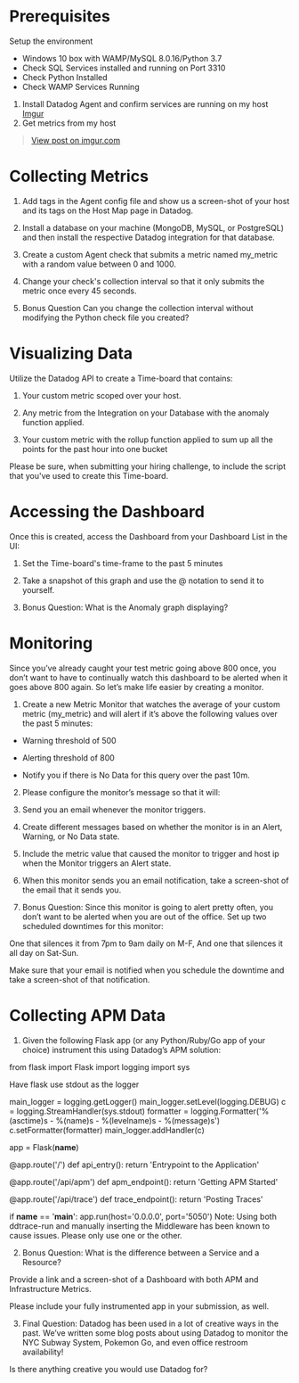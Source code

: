 Prerequisites
==

Setup the environment

- Windows 10 box with WAMP/MySQL 8.0.16/Python 3.7
- Check SQL Services installed and running on Port 3310
- Check Python Installed
- Check WAMP Services Running

1. Install Datadog Agent and confirm services are running on my host
[Imgur](https://i.imgur.com/X7DAuP0.png)
2. Get metrics from my host
<blockquote class="imgur-embed-pub" lang="en" data-id="X7DAuP0"><a href="//imgur.com/X7DAuP0">View post on imgur.com</a></blockquote><script async src="//s.imgur.com/min/embed.js" charset="utf-8"></script>


Collecting Metrics
==

1. Add tags in the Agent config file and show us a screen-shot of your host and its tags on the Host Map page in Datadog.

2. Install a database on your machine (MongoDB, MySQL, or PostgreSQL) and then install the respective Datadog integration for that database.

3. Create a custom Agent check that submits a metric named my_metric with a random value between 0 and 1000.

4. Change your check's collection interval so that it only submits the metric once every 45 seconds.

5. Bonus Question Can you change the collection interval without modifying the Python check file you created?


Visualizing Data
==

Utilize the Datadog API to create a Time-board that contains:

1. Your custom metric scoped over your host.

2. Any metric from the Integration on your Database with the anomaly function applied.

3. Your custom metric with the rollup function applied to sum up all the points for the past hour into one bucket

Please be sure, when submitting your hiring challenge, to include the script that you've used to create this Time-board.

Accessing the Dashboard
==

Once this is created, access the Dashboard from your Dashboard List in the UI:

1. Set the Time-board's time-frame to the past 5 minutes

2. Take a snapshot of this graph and use the @ notation to send it to yourself.

3. Bonus Question: What is the Anomaly graph displaying?


Monitoring 
==

Since you’ve already caught your test metric going above 800 once, you don’t want to have to continually watch this dashboard to be alerted when it goes above 800 again. So let’s make life easier by creating a monitor.

1. Create a new Metric Monitor that watches the average of your custom metric (my_metric) and will alert if it’s above the following values over the past 5 minutes:

- Warning threshold of 500

- Alerting threshold of 800

- Notify you if there is No Data for this query over the past 10m.

2. Please configure the monitor’s message so that it will:

3. Send you an email whenever the monitor triggers.

4. Create different messages based on whether the monitor is in an Alert, Warning, or No Data state.

5. Include the metric value that caused the monitor to trigger and host ip when the Monitor triggers an Alert state.

6. When this monitor sends you an email notification, take a screen-shot of the email that it sends you.

7. Bonus Question: Since this monitor is going to alert pretty often, you don’t want to be alerted when you are out of the office. Set up two scheduled downtimes for this monitor:

One that silences it from 7pm to 9am daily on M-F,
And one that silences it all day on Sat-Sun.

Make sure that your email is notified when you schedule the downtime and take a screen-shot of that notification.

Collecting APM Data
==

1. Given the following Flask app (or any Python/Ruby/Go app of your choice) instrument this using Datadog’s APM solution:

from flask import Flask
import logging
import sys

Have flask use stdout as the logger

main_logger = logging.getLogger()
main_logger.setLevel(logging.DEBUG)
c = logging.StreamHandler(sys.stdout)
formatter = logging.Formatter('%(asctime)s - %(name)s - %(levelname)s - %(message)s')
c.setFormatter(formatter)
main_logger.addHandler(c)

app = Flask(__name__)

@app.route('/')
def api_entry():
    return 'Entrypoint to the Application'

@app.route('/api/apm')
def apm_endpoint():
    return 'Getting APM Started'

@app.route('/api/trace')
def trace_endpoint():
    return 'Posting Traces'

if __name__ == '__main__':
    app.run(host='0.0.0.0', port='5050')
Note: Using both ddtrace-run and manually inserting the Middleware has been known to cause issues. Please only use one or the other.

2. Bonus Question: What is the difference between a Service and a Resource?

Provide a link and a screen-shot of a Dashboard with both APM and Infrastructure Metrics.

Please include your fully instrumented app in your submission, as well.

3. Final Question:
Datadog has been used in a lot of creative ways in the past. We’ve written some blog posts about using Datadog to monitor the NYC Subway System, Pokemon Go, and even office restroom availability!

Is there anything creative you would use Datadog for?



